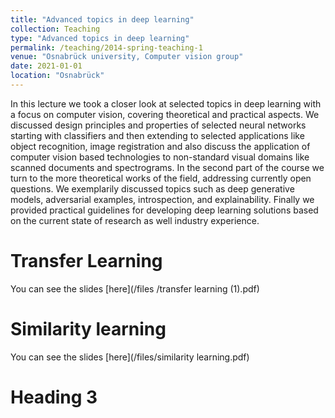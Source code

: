 ```yaml
---
title: "Advanced topics in deep learning"
collection: Teaching
type: "Advanced topics in deep learning"
permalink: /teaching/2014-spring-teaching-1
venue: "Osnabrück university, Computer vision group"
date: 2021-01-01
location: "Osnabrück"
---
```

In this lecture we took a closer look at selected topics in deep learning with a focus on computer vision, covering theoretical and practical aspects. We discussed design principles and properties of selected neural networks starting with classifiers and then extending to selected applications like object recognition, image registration and also discuss the application of computer vision based technologies to non-standard visual domains like scanned documents and spectrograms. In the second part of the course we turn to the more theoretical works of the field, addressing currently open questions. We exemplarily discussed topics such as deep generative models, adversarial examples, introspection, and explainability. Finally we provided practical guidelines for developing deep learning solutions based on the current state of research as well industry experience.


Transfer Learning
======
You can see the slides [here](/files
/transfer learning (1).pdf)

Similarity learning
======
You can see the slides [here](/files/similarity learning.pdf)

Heading 3
======
